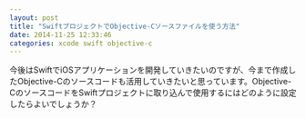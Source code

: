 ```yaml
---
layout: post
title: "SwiftプロジェクトでObjective-Cソースファイルを使う方法"
date: 2014-11-25 12:33:46
categories: xcode swift objective-c
---
```

<p>今後はSwiftでiOSアプリケーションを開発していきたいのですが、今まで作成したObjective-Cのソースコードも活用していきたいと思っています。Objective-CのソースコードをSwiftプロジェクトに取り込んで使用するにはどのように設定したらよいでしょうか？</p>
